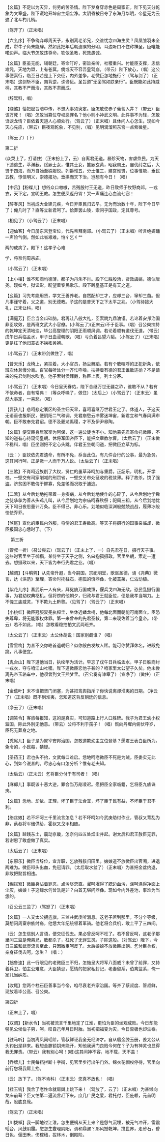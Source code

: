 <!-- { "loadSidebar": true } -->
【幺篇】不足以为天异，何劳的苦圣情。陛下梦身穿赤色是周家正，陛下见天分乾象为文章盛，陛下谎地开坤宙主烟尘净。太阴昏被日夺了东海月华明，帝星无为云遮了北斗杓儿柄。

（驾开了）（正末唱）

【六幺序】不争俺弃却周天子，永别离老弟兄，交谁忧念四海生灵？凤凰雏羽未全成，犁牛子角未能騂。然如此把年后朝遗嘱的分明，耳边听口不住称神圣，臣唯能喏边声。临大节怎敢违尊命，钦依圣教，死效愚诚。

【幺篇】臣虽无能，辅朝廷，寄命叮咛，密旨亲听，社稷重兴。付能臣支撑，忠信难凭，天地为盟，上有苍冥。倘或天不容吾皇驾崩，（带云）陛下放心，（唱）这公事便索行，临至日若是上下交征，内外差争，老微臣怎地施行？（驾与剑了）（正末唱）这剑斩不臣，夷背逆，诛谗佞。圣旨道"无銮驾如朕亲行"。臣既能如此持威柄，其教不严而治，其政不肃而成。

（辞驾科，唱）

【赚煞】恰把密旨暗中传，不想大事须臾定。臣怎敢使赤子葡匐入井？（带云）臣该万死！（唱）怎敢当篡位夺权恶罪名？他小则小神武文明。此件事不为轻，怎敢诌谀龙情？臣依着天道人心顺处行。（驾云了）（正末唱）且休问人心怎生，现如今天心先应，（带云）臣夜观乾象，不见别，（唱）见明滴溜照东宫一点紫微星。

（驾云了）(下)

第二折

(众哭上了，打请住)（正末扮上了，云）自离君无道。暴殄天物，害虐烝民，为天下逋逃生，萃渊薮。绥厥士女，惟其士女，篚厥玄黄，昭我周王。自伐纣之后，大贤于四海，而万自始至姓服悦。列爵惟五，分土惟三，建宫惟贤，位事惟能，垂民五教，惇信明义，崇德报功，垂拱而天下治。岂想有今日！（唱）

【中吕】【粉蝶儿】想俗众口嗷嗷，苦残殷纣王无道，昨日致师于牧野商郊，一戎衣，天下定，宣明王教。怎生便凤返丹霄！哭一声痛连心血流七窃！

【醉春风】当初成大业建元疾，今日弃臣民归去早。无为而治数十年，陛下今日早了；俺几时了？直等立新君呵了。恰葬罢山陵，索问乎国政，定其尊号。

（相见了）（小驾云了）（正末唱）

【迎仙客】今日册东宫登宝位，代先帝拜南郊。（小驾云了）（正末唱）听言绝擗踊一声险气倒。然如此省艰难，怕彳乞彳艹

两的成病了。殿下！这孝子心难

学，将奈何周宗庙。

（小驾云了）（正末唱）

【上小楼】谁不知商均德薄，都子为丹朱不肖。殿下仁胜殷汤，贤效虞姚，德似唐尧。现如今，狱讼彰，盼望着黎民歌乐。殿下践皇基正是有天之道。

【幺篇】习先考能用贤，学文王善养老。自然配却三才，应却三台，窜却三苗。但凡事谨守着，父之道，别无德教。子这的是普天下之下太平之兆。（小驾待接大礼，正末让科，唱）

【满庭芳】臣合当金瓜碎脑。君再让八般大礼，臣索跳九鼎油镬。若论着安邦治国非臣攻效，是两班文武大小官僚。(小驾云了)(正末云)不于臣事。（唱）召公奭扶持的乾坤定天清地浊，毕公高燮理的阴阳正雨顺风调。若论着顺有道伐无道，（带云）戊午日兵临孟水，甲子日血浸朝歌，（唱）亏负着吕望六韬。（小驾云了）（正末唱）更是枉了他归蓑衣不换柘黄袍。

（小驾云了）（正末带剑做住了，唱）

【普天乐】龙椅上，紧扶着，大小官员，扬尘舞蹈。若有个敢喧呼的正犯新条，依班次休怠慢分毫。百官每听处分一齐忙呼噪，扶持着有德的君王谁敢违拗？不是请来的先君剑利水吹毛，他子索封侯拜爵，称臣上表，列土分茅。

（小驾云了）（正末唱）今日皇天眷佑，陛下合继万世无疆之祚，谁敢不从？若有不依命者，自有常典！（等众呼噪了，做住）（太后上）（小驾云了）（正末云）虽然大事定，一喜悲。（唱）

【耍孩儿】悲呵悲定寰区的圣主归天早，喜呵喜继万世君王定了。休道人，子这天无语垂也报斯民，便阴阳二气和调。先君崩愁云冷雾迷坤宙，新君立和气春风满市朝。臣不敢奉先君诏。德不及夔龙禹稷，才不及伊尹皋陶。

【幺篇】便交臣身居冢宰为阿保，这一遍公徒也不小。知他蒙先君寄命托微臣，不知的道有心待窥伺皇朝。休将军国咨臣下，能把文章教尔曹。（太后云了）（正末做不稳科，唱）臣坐则把不定心头跳。伴君王坐朝问道，把微臣立草为标。

（云：）臣钦依先君遗命，有所不免，忝当此位。有几件合行的公事，最为急务。这其间行呵，正是儆一人而千万人说。（太后云了）（正末唱）

【三煞】不肖呵近族削了大权，贤仁的虽草泽呵加与重爵。正韶乐，明礼，开学校。一壁交有司家削减的刑罚省，一壁交关市处征收的税敛薄。释了故杀，饶了强盗。济贫困不敢侮于鳏寡，免差徭而况取于逋逃。

【二煞】从今后划地拖带着一身疾病，从今后划地使作的心碎了，从今后划地学舜之徒孳孳为善从头鸡儿叫，从今后划地为宗庙呵春秋祭；祀周三祖，从今后划地忧天下呵日夜思量计万条。臣不得已，非心乐。划地似临深渊般兢兢战战，履薄冰般怯怯乔乔。

【煞尾】宣化的臣民内外服，将傍的君王寿数高。等天子将摄行的国事亲临却，微臣报国忠心恁时了。（下）

　
第三折

（管叔一折）（召公奭云）（驾云了）（正末上了，一）自先君在日，摄行天子事。这些时官里坐于御榻，某侍坐于天子之侧，名曰抱孤摄政。官里坐朝，索走一遭去。想摄政以来，天下皆为奉行先君之业。（唱）

【越调】【斗鹌鹑】从先帝升遐，当今嗣国，宗祀明堂，歌讴圣德，诵《尧典》微言，达《洪范》至理，寄命时托柱石，抱孤的慎鼎彝，化被蒿莱，仁沾动植。

【紫花儿序】奏武乐一人有庆，拜冕旒万国咸臻，偃兵戈四海无敌。恐民乱摄行国事，为君幼权典枢机。但将傍的他朝夕，归政与君王就臣位，便是我孝当竭力。上不愧三庙威灵，下不欺九土黔黎。（见驾了）（驾云了）（正末唱）

【小桃红】微臣冠服衮冕执桓圭，坐休近蟠龙椅，他每北面而朝能可南面立。臣恐失尊卑，将无能冢权休罪。第一来曾奉的先君圣敕，第二来现佐着当今皇帝。（带云）若不如此，（唱）怎敢看稳拍拍文武两班齐。

（太公云了）（正末云）太公休胡说！国家别觑谁？（唱）

【雪里梅】为甚不交你皓首退朝归？似你般白发故人稀。能可你赞拜休名，进殿免跪，凡事便宜。

【鬼台山】陛下道他当日，执纶竿为活计。早忘了戊午日兵临孟水，甲子日胜商纣一戎衣，夺与咱江山社稷。陛下道微臣恋他子甚的？咱家里太公望子久矣。他未尝离先帝玉辂车中，他须曾到文王熊梦里。（召公奏有谏章了）（宣净了）（做住）（正末唱）

【金蕉叶】末不谁把贤门闭塞，为甚把鸾舆指斥？你快说离却淮夷的日期。（净云了）（正末唱）既不到淮夷，怎知道这背反朝廷的信息。

（净云了）（正末唱）

【调笑令】客旅每报知，这的是真实，可知道路上行人口胜碑。我子为君王幼小权监国，除此外别无他意。（带云）公将不利于孺子！（唱）慌向丹墀内俯伏呼岁，臣死无葬身之地。

【秃厮儿】臣子是为冢宰安邦治国，怎敢道欺幼主立位登基？愿君王表白臣所为。免令的，小民每，猜疑。

【圣药王】君也头不抬，文武每口难启。恁地呵老微臣不死是为贼。臣委实无此心，到如今说甚的。尽忠心有口怎分析？惟有老夫知。

（太后云）（正末云）乞将臣分付于有司者！（唱）

【麻郎儿】事既该十恶大逆，罪合当万剐凌迟。愿把臣全家临籍，乞将臣九族诛夷。

【幺篇】恁地、却依、正理，坏了臣于法合宜，坏了臣于民有益，不坏臣于君不利。

【络丝娘】若不坏呵三千里流言怎息？若不坏呵如今武庚助纣作业，管叔又背乱为非，蔡叔将军储供给，霍叔又戈甲相随。

【幺篇】蹅践东土，震动京畿，怎奈何四五处烟尘并起。谢太后和君王赦臣无罪，若谢恩了敢虚做了真实。

（太后云了）（正末唱）

【东原乐】微臣当辞位，宜弃职，乞放残骸归田里。娘娘道不放微臣出官闱，进退两难为。微臣叩头出血，免冠请罪。（太后取水盆了）（正末唱）为甚把金盆约退，非敢把懿旨相违。

【绵搭絮】微臣身沾着罪恶，点污尽忠直。濯呵濯得了腮边血污，涤呵涤得净面上尘灰，娘娘！子这绿水何曾洗是非？白首无堪问鼎彝。现如今内外差池，事难为当恁的。

（召公云三监了）（驾怒了）（正末唱）

【幺篇】一人交太公拥旌旗，三监共武庚听消息。这老子若到那里，不分个等级，莫想问周室宗族纣裔，他恁大年纪统领着军骑。他老将会兵机，敢土平了三四间。

（云）怎生信别人言语，便交征伐去。果必曾反呵不枉了。若不曾反呵，这老子那里问三监是俺弟兄，敢都杀了，枉死了无罪生灵。子除这般。（对驾云）陛下，今日三监和武庚流言至此，只因微臣呵反了。太后娘娘不放微臣出朝。乞付臣兵权，亲身征伐去呵，怎生？（唱：）

【拙鲁速】此一行眼见的老微臣三不归，怎施呈大将军八面威？未曾了前罪，又持着兵卫，怕主公难意，大臣猜忌，愿情的把家私封记，老妻留系，伯禽监系，俺一家儿当纳质。

【收尾】您两个柱石臣善事当今帝，咱尽衰老齐家治国。等齐了蔡叔度、管叔鲜，现放着毕公高、召公奭。

第四折

（正末上了，唱）

【双调】【新水令】当初被流言千里地定了江淮，更怕为臣的坐观成败。今日却能够见公侯伯子男，呵，叹自己年月日时胎。当初把福变为灾，今日否极也却生泰。

【驻马听】当初离凤阙瑶阶，管叔鲜诬我全无经济才。自从启金滕玉册，姜太公从头钓出是非来。我想金滕锁钥未能开，知他我满门良贱今何在？子为有神灵也显得我无罪责。（带云）我有别心呵！(唱)这其间神不容，地不载，天不盖！

【乔牌儿】士民每挡拦断十字街，见官里步行出午门外。锦衣花帽权停待，官里向前行您将我肩上抬。

（云）放下了。（驾不肯科）（正末云）您真不放也！（唱）

【挂玉钩】我舍了老性命就肩舆上跳下来！（驾放了，云了）（正末唱）为甚懒向龙床前蓦？臣又怕第二遍流言赶下来。庶几广民之爱，君托付，臣庇赖，元首明哉，股肱良哉。

（驾云了）（正末唱）

【川拨棹】我一脚地过江淮，怎生便祸从天上来？是怨气沉埋，被元气冲开，雷震瑶台，风鼓阴霾。您怎生燮理阴阳，调和鼎鼐？那风撼乾坤，搅世界，走砂石，昏日色，偃田禾，伤稼穑，拔林木，倒殿阶。

